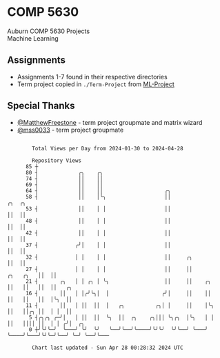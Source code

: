 # COMP 5630
Auburn COMP 5630 Projects  
Machine Learning

## Assignments
- Assignments 1-7 found in their respective directories
- Term project copied in `./Term-Project` from [ML-Project](https://github.com/wumphlett/ML-Project)

## Special Thanks
- [@MatthewFreestone](https://github.com/MatthewFreestone) - term project groupmate and matrix wizard
- [@mss0033](https://github.com/mss0033) - term project groupmate

```

        Total Views per Day from 2024-01-30 to 2024-04-28

        Repository Views
      85 ┼
      80 ┤             ╭╮    ╭╮
      74 ┤             ││    ││
      69 ┤             ││    ││
      64 ┤             ││    ││                    ╭╮
      58 ┤             ││    │╰╮                   ││                            ╭╮  ╭╮
      53 ┤             ││    │ │                   ││                            ││  ││
      48 ┤             ││    │ │                   ││                            ││  ││
      42 ┤             ││    │ │                   ││                            ││  ││
      37 ┤            ╭╯│    │ │                   ││                            ││  ││
      32 ┤            │ │    │ │                   ││     ╭╮                     ││  ││
      27 ┤            │ │    │ │                   ││     ││           ╭╮   ╭╮   ││  ││
      21 ┤       ╭╮   │ │ ╭╮ │ ╰╮                  ││     ││    ╭╮     ││   ││   ││  ││   ╭╮
      16 ┤       ││   │ │╭╯╰╮│  │                 ╭╯│     ││    ││     ││   ││   ││  │╰╮  ││
      11 ┤       ││   │ ││  ││  │   ╭╮          ╭╮│ │     ││    │╰╮    ││   ││╭╮ ││  │ │  ││
       5 ┤╭╮╭╮ ╭─╯│   │ ││  ││  ╰╮  ││  ╭╮    ╭╮│││ ╰╮╭╮  │╰╮   │ │    ││   ││││ ││  │ │ ╭╯│  ╭╮
       0 ┼╯╰╯╰─╯  ╰───╯ ╰╯  ╰╯   ╰──╯╰──╯╰────╯╰╯╰╯  ╰╯╰──╯ ╰───╯ ╰────╯╰───╯╰╯╰─╯╰──╯ ╰─╯ ╰──╯╰───

        Chart last updated - Sun Apr 28 00:28:32 2024 UTC
        
```
